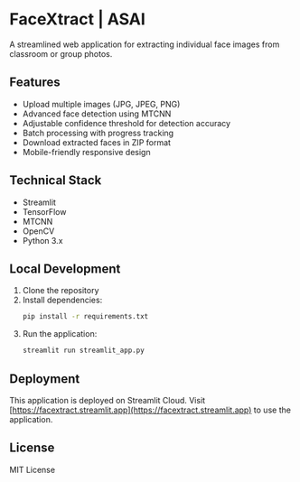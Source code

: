 # FaceXtract | ASAI

A streamlined web application for extracting individual face images from classroom or group photos.

## Features

- Upload multiple images (JPG, JPEG, PNG)
- Advanced face detection using MTCNN
- Adjustable confidence threshold for detection accuracy
- Batch processing with progress tracking
- Download extracted faces in ZIP format
- Mobile-friendly responsive design

## Technical Stack

- Streamlit
- TensorFlow
- MTCNN
- OpenCV
- Python 3.x

## Local Development

1. Clone the repository
2. Install dependencies:
   ```bash
   pip install -r requirements.txt
   ```
3. Run the application:
   ```bash
   streamlit run streamlit_app.py
   ```

## Deployment

This application is deployed on Streamlit Cloud. Visit [https://facextract.streamlit.app](https://facextract.streamlit.app) to use the application.

## License

MIT License 